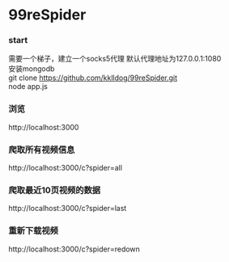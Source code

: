 # 99reSpider

### start 
需要一个梯子，建立一个socks5代理 默认代理地址为127.0.0.1:1080  
安装mongodb  
git clone https://github.com/kklldog/99reSpider.git  
node app.js
### 浏览
http://localhost:3000
### 爬取所有视频信息
http://localhost:3000/c?spider=all
### 爬取最近10页视频的数据
http://localhost:3000/c?spider=last
### 重新下载视频
http://localhost:3000/c?spider=redown
